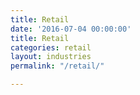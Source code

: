 ```yaml
---
title: Retail
date: '2016-07-04 00:00:00'
title: Retail
categories: retail
layout: industries
permalink: "/retail/"

---
```

